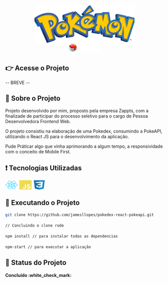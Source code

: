 <div align="center">
	<img src='./src/assets/logo.svg'/>
    </div>
    <div align="center">
    <img src='./src/assets/pokemon-pokeball.gif' width="100">
    </div>

## :point_right: Acesse o Projeto
-- BREVE --


## :dart: Sobre o Projeto
Projeto desenvolvido por mim, proposto pela empresa Zappts, com a finalizade de participar do processo seletivo para o cargo de Pessoa Desenvolvedora Frontend Web.

O projeto consistiu na elaboração de uma Pokedex, consumindo a PokeAPI, utilizando o React JS para o desenvolvimento da aplicação.

Pude Práticar algo que vinha aprimorando a algum tempo, a responsividade com o conceito de Mobile First.

## ❗ Tecnologias Utilizadas

  <div style="display: inline_block">
  <img align="center" alt="jl-REACT" height="30" width="40" src="https://raw.githubusercontent.com/devicons/devicon/master/icons/react/react-original.svg">  
  <img align="center" alt="jl-Js" height="30" width="40" src="https://raw.githubusercontent.com/devicons/devicon/master/icons/javascript/javascript-plain.svg">
  <img align="center" alt="jl-CSS" height="30" width="40" src="https://raw.githubusercontent.com/devicons/devicon/master/icons/css3/css3-original.svg">
  </div>
  
## :rocket: Executando o Projeto
```bash
git clone https://github.com/jamesllopes/pokedex-react-pokeapi.git

// Concluindo o clone rode

npm install // para instalar todas as dependencias

npm-start // para executar a aplicação
```

## :running: Status do Projeto

<h4 align="left">
Concluído :white_check_mark:	
</h4>